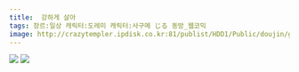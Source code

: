 ```yaml
---
title:  강하게 살아
tags: 장르:일상 캐릭터:도레미 캐릭터:사구메 じる 동방_웹코믹
image: http://crazytempler.ipdisk.co.kr:81/publist/HDD1/Public/doujin/ghap/5802/001.jpg
---
```

<img src="http://crazytempler.ipdisk.co.kr:81/publist/HDD1/Public/doujin/ghap/5802/001.jpg">
<img src="http://crazytempler.ipdisk.co.kr:81/publist/HDD1/Public/doujin/ghap/5802/002.jpg">
